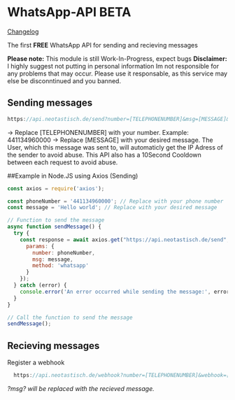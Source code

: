 # WhatsApp-API BETA



[Changelog](https://github.com/Neotastisch/WhatsApp-API/blob/main/changelog.md)



The first **FREE** WhatsApp API for sending and recieving messages



**Please note:** This module is still Work-In-Progress, expect bugs
**Disclaimer:**
I highly suggest not putting in personal information
Im not responsible for any problems that may occur. Please use it responsable, as this service may else be disconntinued and you banned.


## Sending messages

```js
https://api.neotastisch.de/send?number=[TELEPHONENUMBER]&msg=[MESSAGE]&method=whatsapp
```
-> Replace [TELEPHONENUMBER] with your number. Example: 441134960000
-> Replace [MESSAGE] with your desired message.
The User, which this message was sent to, will automaticly get the IP Adress of the sender to avoid abuse.
This API also has a 10Second Cooldown between each request to avoid abuse.

##Example in Node.JS using Axios (Sending)
```js
const axios = require('axios');

const phoneNumber = '441134960000'; // Replace with your phone number
const message = 'Hello world'; // Replace with your desired message

// Function to send the message
async function sendMessage() {
  try {
    const response = await axios.get("https://api.neotastisch.de/send", {
      params: {
        number: phoneNumber,
        msg: message,
        method: 'whatsapp'
      }
    });
  } catch (error) {
    console.error('An error occurred while sending the message:', error);
  }
}

// Call the function to send the message
sendMessage();                           
```


## Recieving messages

Register a webhook
```js
  https://api.neotastisch.de/webhook?number=[TELEPHONENUMBER]&webhook=[WEBHOOK URL]&method=whatsapp                                        
```
*?msg? will be replaced with the recieved message.*





